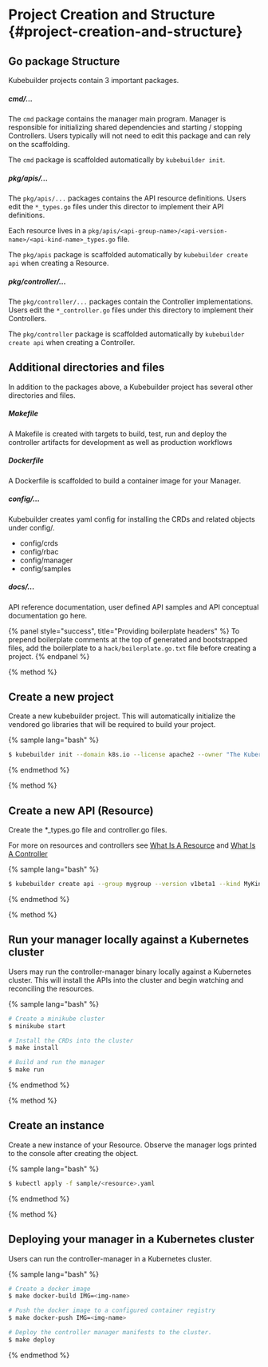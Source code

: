 # Project Creation and Structure {#project-creation-and-structure}

## Go package Structure

Kubebuilder projects contain 3 important packages.

##### cmd/...

The `cmd` package contains the manager main program.  Manager is responsible for initializing
shared dependencies and starting / stopping Controllers.  Users typically
will not need to edit this package and can rely on the scaffolding.

The `cmd` package is scaffolded automatically by `kubebuilder init`.

##### pkg/apis/...

The `pkg/apis/...` packages contains the API resource definitions.
Users edit the `*_types.go` files under this director to implement their API definitions.

Each resource lives in a `pkg/apis/<api-group-name>/<api-version-name>/<api-kind-name>_types.go`
file.

The `pkg/apis` package is scaffolded automatically by `kubebuilder create api` when creating a Resource.

##### pkg/controller/...

The `pkg/controller/...` packages contain the Controller implementations.
Users edit the `*_controller.go` files under this directory to implement their Controllers.

The `pkg/controller` package is scaffolded automatically by `kubebuilder create api` when creating a Controller.

## Additional directories and files

In addition to the packages above, a Kubebuilder project has several other directories and files.

##### Makefile

A Makefile is created with targets to build, test, run and deploy the controller artifacts
for development as well as production workflows

##### Dockerfile

A Dockerfile is scaffolded to build a container image for your Manager.

##### config/...

Kubebuilder creates yaml config for installing the CRDs and related objects under config/.

- config/crds
- config/rbac
- config/manager
- config/samples

##### docs/...

API reference documentation, user defined API samples and API conceptual documentation go here.

{% panel style="success", title="Providing boilerplate headers" %}
To prepend boilerplate comments at the top of generated and bootstrapped files,
add the boilerplate to a `hack/boilerplate.go.txt` file before creating a project.
{% endpanel %}

{% method %}
## Create a new project

Create a new kubebuilder project.  This will automatically initialize the vendored go libraries
that will be required to build your project.

{% sample lang="bash" %}
```bash
$ kubebuilder init --domain k8s.io --license apache2 --owner "The Kubernetes Authors"
```
{% endmethod %}

{% method %}
## Create a new API (Resource)

Create the *_types.go file and controller.go files.

For more on resources and controllers see [What Is A Resource](../basics/what_is_a_resource.md) 
and [What Is A Controller](../basics/what_is_a_controller.md) 

{% sample lang="bash" %}
```bash
$ kubebuilder create api --group mygroup --version v1beta1 --kind MyKind
```
{% endmethod %}

{% method %}
## Run your manager locally against a Kubernetes cluster

Users may run the controller-manager binary locally against a Kubernetes cluster.  This will
install the APIs into the cluster and begin watching and reconciling the resources.

{% sample lang="bash" %}
```bash
# Create a minikube cluster
$ minikube start

# Install the CRDs into the cluster
$ make install

# Build and run the manager
$ make run
```
{% endmethod %}

{% method %}
## Create an instance

Create a new instance of your Resource.  Observe the manager logs printed to the console after creating the object.

{% sample lang="bash" %}
```bash
$ kubectl apply -f sample/<resource>.yaml
```
{% endmethod %}

{% method %}
## Deploying your manager in a Kubernetes cluster

Users can run the controller-manager in a Kubernetes cluster.

{% sample lang="bash" %}
```bash
# Create a docker image
$ make docker-build IMG=<img-name>

# Push the docker image to a configured container registry
$ make docker-push IMG=<img-name>

# Deploy the controller manager manifests to the cluster.
$ make deploy
```
{% endmethod %}
